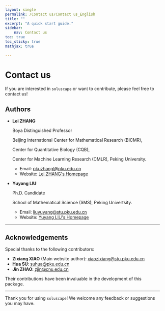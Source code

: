 ```yaml
---
layout: single
permalink: /Contact us/Contact us_English
title: ""
excerpt: "A quick start guide."
sidebar:
    nav: Contact us
toc: true
toc_sticky: true
mathjax: true

---
```


# Contact us

If you are interested in `soluscape` or want to contribute, please feel free to contact us!

## Authors

- **Lei ZHANG**

  Boya Distinguished Professor

  Beijing International Center for Mathematical Research (BICMR),

  Center for Quantitative Biology (CQB),

  Center for Machine Learning Research (CMLR), Peking University.
  
  - Email: [pkuzhangl@pku.edu.cn](mailto:pkuzhangl@pku.edu.cn)  
  - Website: [Lei ZHANG's Homepage](http://faculty.bicmr.pku.edu.cn/~zhanglei/)

- **Yuyang LIU**
  
  Ph.D. Candidate
  
  School of Mathematical Science (SMS), Peking Univertsity.
  
  - Email: [liuyuyang@stu.pku.edu.cn](mailto:liuyuyang@stu.pku.edu.cn)  
  - Website: [Yuyang LIU's Homepage](https://liuonly1121.github.io/)

---

## Acknowledgements

Special thanks to the following contributors:
- **Zixiang XIAO** (Main website author): [xiaozixiang@stu.pku.edu.cn](mailto:xiaozixiang@stu.pku.edu.cn)
- **Hua SU**: [suhua@pku.edu.cn](mailto:suhua@pku.edu.cn)
- **Jin ZHAO**: [zjin@cnu.edu.cn](mailto:zjin@cnu.edu.cn)

Their contributions have been invaluable in the development of this package.

---

Thank you for using `soluscape`! We welcome any feedback or suggestions you may have.

